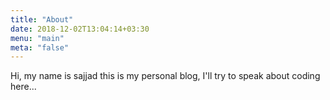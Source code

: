 ```yaml
---
title: "About"
date: 2018-12-02T13:04:14+03:30
menu: "main"
meta: "false"
---
```


Hi, my name is sajjad
this is my personal blog, I'll try to speak about coding here...
